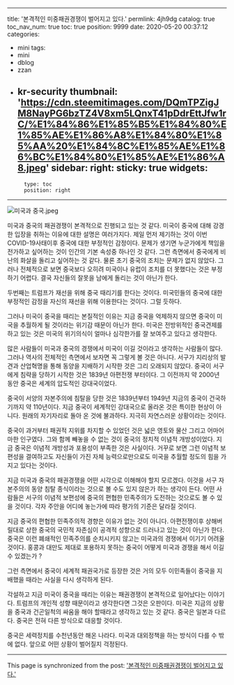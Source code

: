 
---
title: '본격적인 미중패권경쟁이 벌어지고 있다.'
permlink: 4jh9dg
catalog: true
toc_nav_num: true
toc: true
position: 9999
date: 2020-05-20 00:37:12
categories:
- mini
tags:
- mini
- dblog
- zzan
- kr-security
thumbnail: 'https://cdn.steemitimages.com/DQmTPZigJM8NayPG6bzTZ4V8xm5LQnxT41pDdrEttJfw1rC/%E1%84%86%E1%85%B5%E1%84%80%E1%85%AE%E1%86%A8%E1%84%80%E1%85%AA%20%E1%84%8C%E1%85%AE%E1%86%BC%E1%84%80%E1%85%AE%E1%86%A8.jpeg'
sidebar:
    right:
        sticky: true
widgets:
    -
        type: toc
        position: right
---


![미국과 중국.jpeg](https://cdn.steemitimages.com/DQmTPZigJM8NayPG6bzTZ4V8xm5LQnxT41pDdrEttJfw1rC/%E1%84%86%E1%85%B5%E1%84%80%E1%85%AE%E1%86%A8%E1%84%80%E1%85%AA%20%E1%84%8C%E1%85%AE%E1%86%BC%E1%84%80%E1%85%AE%E1%86%A8.jpeg)


미국과 중국의 패권경쟁이 본격적으로 진행되고 있는 것 같다. 미국이 중국에 대해 강경한 입장을 취하는 이유에 대한 설명은 여러가지다. 제일 먼저 제기하는 것이 이번 COVID-19사태이후 중국에 대한 부정적인 감정이다. 문제가 생기면 누군가에게 책임을 전가하고 싶어하는 것이 인간의 기본 속성중 하나인 것 같다. 그런 측면에서 중국에게 비난의 화살을 돌리고 싶어하는 것 같다. 물론 초기 중국의 조치는 문제가 없지 않았다. 그러나 전체적으로 보면 중국보다 오히려 미국이나 유럽이 조치를 더 못했다는 것은 부정하기 어렵다. 결국 자신들의 잘못을 남에게 돌리는 것이 아닌가 한다.

두번째는 트럼프가 재선을 위해 중국 때리기를 한다는 것이다. 미국민들의 중국에 대한 부정적인 감정을 자신의 재선을 위해 이용한다는 것이다. 그럴 듯하다.

그러나 미국이 중국을 때리는 본질적인 이유는 지금 중국을 억제하지 않으면 중국이 미국을 추월하게 될 것이라는 위기감 때문이 아닌가 한다. 미국은 전방위적인 중국견제를 하고 있는 것은 미국의 위기의식이 얼마나 심각한가를 잘 보여주고 있다고 생각한다.

많은 사람들이 미국과 중국의 경쟁에서 미국이 이길 것이라고 생각하는 사람들이 많다. 그러나 역사의 전체적인 측면에서 보자면 꼭 그렇게 볼 것은 아니다. 서구가 지리상의 발견과 산업혁명을 통해 동양을 지배하기 시작한 것은 그리 오래되지 않았다. 중국이 서구에게 침략을 당하기 시작한 것은 1839년 아편전쟁 부터이다. 그 이전까지 약 2000년 동안 중국은 세계의 압도적인 강대국이었다.

중국이 서양의 자본주의에 침탈을 당한 것은 1839년부터 1949년 지금의 중국이 건국하기까지 약 110년이다. 지금 중국이 세계적인 강대국으로 올라온 것은 특이한 현상이 아니다. 원래의 자기자리로 돌아 온 것에 불과하다. 지극히 자연스러운 상황이라는 것이다.

중국이 과거부터 패권적 지위를 차지할 수 있었던 것은 넓은 영토와 물산 그리고 어마어마한 인구였다. 그와 함께 빼놓을 수 없는 것이 중국의 정치적 이념적 개방성이었다. 지금 중국은 이념적 개방성과 포용성이 부족한 것은 사실이다. 거꾸로 보면 그런 이념적 보편성을 결여하고도 자신들이 가진 자체 능력으로만으로도 미국을 추월할 정도의 힘을 가지고 있다는 것이다.

지금 미국과 중국의 패권경쟁을 어떤 시각으로 이해해야 할지 모르겠다. 이것을 서구 자본주의의 동양 침탈 종식이라는 것으로 볼 수도 있지 않은가 하는 생각이 든다. 어떤 사람들은 서구의 이념적 보편성에 중국의 편협한 민족주의가 도전하는 것으로도 볼 수 있을 것이다. 각자 주안을 어디에 놓는가에 따라 평가의 기준은 달라질 것이다.

지금 중국의 편협한 민족주의적 경향은 이유가 없는 것이 아니다. 아편전쟁이후 상해버릴대로 상한 중국의 국민적 자존심이 공격적 성향으로 드러나고 있는 것이 아닌가 한다. 중국은 이런 폐쇄적인 민족주의를 순치시키지 않고는 미국과의 경쟁에서 이기기 어려울 것이다. 홍콩과 대만도 제대로 포용하지 못하는 중국이 어떻게 미국과 경쟁을 해서 이길 수 있겠는가 ?

그런 측면에서 중국이 세계적 패권국가로 등장한 것은 거의 모두 이민족들이 중국을 지배했을 때라는 사실을 다시 생각하게 된다.

각설하고 지금 미국이 중국을 때리는 이유는 패권경쟁이 본격적으로 일어났다는 이야기다. 트럼프의 개인적 성향 때문이라고 생각한다면 그것은 오판이다. 미국은 지금의 상황을 중국과 건곤일척의 싸움을 해야 할때라고 생각하고 있는 것 같다. 중국은 일본과 다르다. 중국은 전혀 다른 방식으로 대응할 것이다.

중국은 세력정치를 수천년동안 해온 나라다. 미국과 대외정책을 하는 방식이 다를 수 밖에 없다. 앞으로 어떤 상황이 벌어질지 걱정된다.

- - -

This page is synchronized from the post: ['본격적인 미중패권경쟁이 벌어지고 있다.'](https://steemit.com/@oldstone/4jh9dg)
